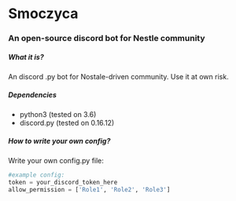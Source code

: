 # Smoczyca
### An open-source discord bot for Nestle community

##### What it is?
An discord .py bot for Nostale-driven community. Use it at own risk.  

##### Dependencies
* python3 (tested on 3.6)
* discord.py (tested on 0.16.12)

##### How to write your own config?
Write your own config.py file:
```python
#example config:
token = your_discord_token_here
allow_permission = ['Role1', 'Role2', 'Role3']
```
